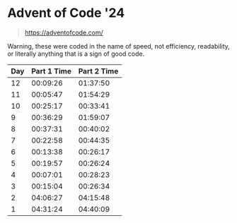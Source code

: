 # Advent of Code '24

> https://adventofcode.com/

Warning, these were coded in the name of speed, not efficiency, readability, or literally anything that is a sign of good code.

| Day | Part 1 Time | Part 2 Time |
| --- | ----------- | ----------- |
|  12 | 00:09:26    | 01:37:50    |
|  11 | 00:05:47    | 01:54:29    |
|  10 | 00:25:17    | 00:33:41    |
|  9  | 00:36:29    | 01:59:07    |
|  8  | 00:37:31    | 00:40:02    |
|  7  | 00:22:58    | 00:44:35    |
|  6  | 00:13:38    | 00:26:17    |
|  5  | 00:19:57    | 00:26:24    |
|  4  | 00:07:01    | 00:28:23    |
|  3  | 00:15:04    | 00:26:34    |
|  2  | 04:06:27    | 04:15:48    |
|  1  | 04:31:24    | 04:40:09    |
